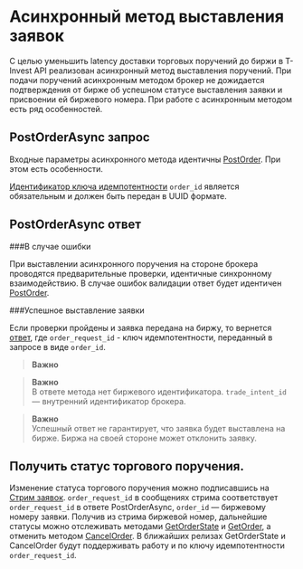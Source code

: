 # Асинхронный метод выставления заявок


С целью уменьшить latency доставки торговых поручений до биржи в T-Invest API реализован асинхронный метод выставления поручений.
При подачи поручений асинхронным методом брокер не дожидается подтверждения от бирже об успешном статусе выставления заявки и 
присвоении ей биржевого номера. При работе с асинхронным методом есть ряд особенностей.



## PostOrderAsync запрос

Входные параметры асинхронного метода идентичны [PostOrder](https://russianinvestments.github.io/investAPI/orders/#postorder).
При этом есть особенности.

[Идентификатор ключа идемпотентности](https://russianinvestments.github.io/investAPI/head-orders/#_5) `order_id` является обязательным
и должен быть передан в UUID формате.


## PostOrderAsync ответ

###В случае ошибки

При выставлении асинхронного поручения на стороне брокера проводятся предварительные проверки, идентичные синхронному взаимодействию.
В случае ошибок валидации ответ будет идентичен [PostOrder](https://russianinvestments.github.io/investAPI/orders/#postorder).

###Успешное выставление заявки

Если проверки пройдены и заявка передана на биржу, то вернется [ответ](https://russianinvestments.github.io/investAPI/orders/#postorderasyncresponse), где
`order_request_id` - ключ идемпотентности, переданный в запросе в виде `order_id`.

>**Важно**<br>
>

<blockquote>
<p><strong>Важно</strong><br>
В ответе метода нет биржевого идентификатора.  <code>trade_intent_id</code> — внутренний идентификатор брокера. </p>
</blockquote>

<blockquote>
<p><strong>Важно</strong><br>
Успешный ответ не гарантирует, что заявка будет выставлена на бирже. Биржа на своей стороне может отклонить заявку.</p>
</blockquote>


## Получить статус торгового поручения.

Изменение статуса торгового поручения можно подписавшись на [Стрим заявок](https://russianinvestments.github.io/investAPI/orders_state_stream/).
`order_request_id` в сообщениях стрима соответствует `order_request_id` в ответе PostOrderAsync, `order_id` — биржевому номеру заявки.
Получив из стрима биржевой номер, дальнейшие статусы можно отслеживать методами [GetOrderState](https://russianinvestments.github.io/investAPI/orders/#getorderstate)
и [GetOrder](https://russianinvestments.github.io/investAPI/orders/#getorders), а отменить методом [CancelOrder](https://russianinvestments.github.io/investAPI/orders/#cancelorder).
В ближайших релизах GetOrderState и CancelOrder будут поддерживать работу и по ключу идемпотентности `order_request_id`.
